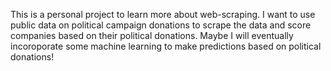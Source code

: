 This is a personal project to learn more about web-scraping. I want to use public data on political campaign donations to scrape the data and score companies based on their political donations. Maybe I will eventually incoroporate some machine learning to make predictions based on political donations!


